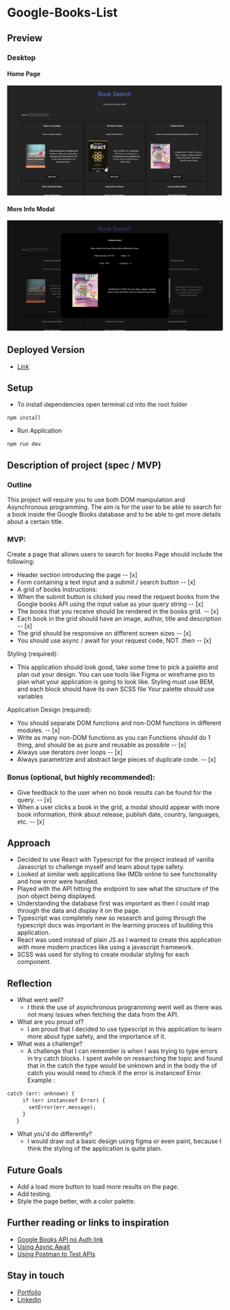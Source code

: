 # Google-Books-List

## Preview

### Desktop
#### Home Page
![Screenshot](./screenshot/google-books-list-thumbnail.png)


#### More Info Modal

![Screenshot-Modal](./screenshot/google-books-list-modal-thumbnail.png)


## Deployed Version

* [Link]( https://e-commerce-mock-app.vercel.app/)

## Setup

* To install dependencies open terminal cd into the root folder
 ```
 npm install
 ```
 * Run Application
 ```
 npm run dev
 ```

## Description of project (spec / MVP)

### Outline
This project will require you to use both DOM manipulation and Asynchronous programming. The aim is for the user to be able to search for a book inside the Google Books database and to be able to get more details about a certain title.

### MVP:
Create a page that allows users to search for books Page should include the following:
  - Header section introducing the page -- [x]
  - Form containing a text input and a submit / search button -- [x]
  - A grid of books Instructions:
  - When the submit button is clicked you need the request books from the Google books API using the input value as your query string -- [x]
  - The books that you receive should be rendered in the books grid. -- [x]
  - Each book in the grid should have an image, author, title and description -- [x]
  - The grid should be responsive on different screen sizes  -- [x]
  - You should use async / await for your request code, NOT .then -- [x]

Styling (required):
 - This application should look good, take some time to pick a palette and plan out your design. You can use tools like Figma or wireframe pro to plan what your application is going to look like. Styling must use BEM, and each block should have its own SCSS file Your palette should use variables

Application Design (required):
 - You should separate DOM functions and non-DOM functions in different modules. -- [x]
 - Write as many non-DOM functions as you can Functions should do 1 thing, and should be as pure and reusable as possible -- [x]
 - Always use iterators over loops -- [x]
 - Always parametrize and abstract large pieces of duplicate code. -- [x]

### Bonus (optional, but highly recommended):
* Give feedback to the user when no book results can be found for the query. -- [x]
* When a user clicks a book in the grid, a modal should appear with more book information, think about release, publish date, country, languages, etc. -- [x]
  



## Approach
* Decided to use React with Typescript for the project instead of vanilla Javascript to challenge myself and learn about type safety.
* Looked at similar web applications like IMDb online to see functionality and how error were handled.
* Played with the API hitting the endpoint to see what the structure of the json object being displayed.
* Understanding the database first was important as then I could map through the data and display it on the page.
* Typescript was completely new so research and going through the typescript docs was important in the learning process of building this application.
* React was used instead of plain JS as I wanted to create this application with more modern practices like using a javascript framework.
* SCSS was used for styling to create modular styling for each component.


## Reflection
* What went well?
  - I think the use of asynchronous programming went well as there was not many issues when fetching the data from the API.
* What are you proud of? 
  - I am proud that I decided to use typescript in this application to learn more about type safety, and the importance of it.
* What was a challenge?
  - A challenge that I can remember is when I was trying to type errors in try catch blocks. I spent awhile on researching the topic and found that in the catch the type would be unknown and in the body the of catch you would need to check if the error is instanceof Error. Example :
 ```
 catch (err: unknown) {
      if (err instanceof Error) {
        setError(err.message);
      }
    }
 ```
  
* What you'd do differently?
  - I would draw out a basic design using figma or even paint, because I think the styling of the application is quite plain.

## Future Goals

* Add a load more button to load more results on the page.
* Add testing.
* Style the page better, with a color palette.


## Further reading or links to inspiration

*  [Google Books API no Auth link]( https://developers.google.com/books/docs/v1/using#WorkingVolumes)
*  [Using Async Await]( https://dmitripavlutin.com/javascript-fetch-async-await/)
*  [Using Postman to Test APIs]( https://www.blazemeter.com/blog/how-use-postman-test-apis)

## Stay in touch

*  [Portfolio]( https://edric-khoo.vercel.app/)
*  [Linkedin]( https://www.linkedin.com/in/edric-khoo-98881b173/)


